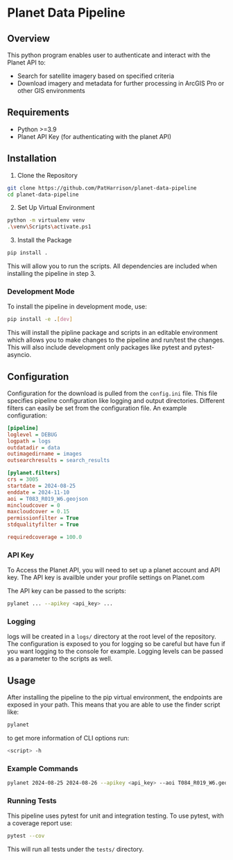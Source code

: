 # Planet Data Pipeline

## Overview
This python program enables user to authenticate and interact with the Planet
API to:
- Search for satellite imagery based on specified criteria
- Download imagery and metadata for further processing in ArcGIS Pro
or other GIS environments

## Requirements
- Python >=3.9
- Planet API Key (for authenticating with the planet API)


## Installation
1. Clone the Repository
```bash
git clone https://github.com/PatHarrison/planet-data-pipeline
cd planet-data-pipeline
```
2. Set Up Virtual Environment
```bash
python -m virtualenv venv
.\venv\Scripts\activate.ps1
```
3. Install the Package
```bash
pip install .
```
This will allow you to run the scripts. All dependencies are included
when installing the pipeline in step 3.

### Development Mode
To install the pipeline in development mode, use:
```bash
pip install -e .[dev]
```
This will install the pipline package and scripts in an editable environment
which allows you to make changes to the pipeline and run/test the changes.
This will also include development only packages like pytest and
pytest-asyncio.


## Configuration
Configuration for the download is pulled from the `config.ini` file.
This file specifies pipeline configuration like logging and output directories.
Different filters can easily be set from the configuration file.
An example configuration:

```ini
[pipeline]
loglevel = DEBUG
logpath = logs
outdatadir = data
outimagedirname = images
outsearchresults = search_results

[pylanet.filters]
crs = 3005
startdate = 2024-08-25
enddate = 2024-11-10
aoi = T083_R019_W6.geojson
mincloudcover = 0
maxcloudcover = 0.15
permissionfilter = True
stdqualityfilter = True

requiredcoverage = 100.0
```

### API Key
To Access the Planet API, you will need to set up a planet account and API key.
The API key is availble under your profile settings on Planet.com

The API key can be passed to the scripts:
```bash
pylanet ... --apikey <api_key> ...
```

### Logging
logs will be created in a `logs/` directory at the root level of the repository.
The configuration is exposed to you for logging so be careful but have fun if you 
want logging to the console for example.
Logging levels can be passed as a parameter to the scripts as well.


## Usage
After installing the pipeline to the pip virtual environment, the endpoints
are exposed in your path. This means that you are able to use the finder script
like:
```bash
pylanet
```
to get more information of CLI options run:
```bash
<script> -h
```

### Example Commands
```bash
pylanet 2024-08-25 2024-08-26 --apikey <api_key> --aoi T084_R019_W6.geojson --crs 3005 --loglevel INFO
```

### Running Tests
This pipeline uses pytest for unit and integration testing. To use pytest,
with a coverage report use:

```bash
pytest --cov
```
This will run all tests under the `tests/` directory.

